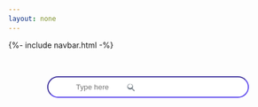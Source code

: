 ```yaml
---
layout: none
---
```


{%- include navbar.html -%}

<html lang="en">
<head>
    <meta charset="UTF-8">
    <meta name="viewport" content="width=device-width, initial-scale=1.0">
    <title>Document</title>
</head>
<br><br>
<body>
    <div class="search-wrapper">
        <div id="search">
            <img src="images/searchicon.png" style="width: 30px">
            <input id="searchbar" class="searchbar" type="text" placeholder="Type here">
        </div>
    </div>
    <br><br>
    <div class="container">
    </div>
</body>
</html>

<style>
    .search-wrapper {
        position: relative;
    }
    .search-wrapper img {
        position: absolute;
        top: 5px;
        left: 40.8%;
    }
    .search-wrapper input {
        padding-left: 50px;
    }
    .square {
        width: 350px;
        height: 350px;
        border-radius: 10px;
        padding:5px;
        display: flex;
        justify-content: center;
        align-items: center;
        border-color: black;
        border-style: solid;
        background-color: #CBC5EA;
    }

    .container {
        display:flex;
        align-items: center;
        justify-content: space-evenly;
        flex-wrap: wrap;
        row-gap: 30px
    }

    #search {
        display:flex;
        justify-content: center;
    }
    .searchbar {
        background-color: white;
        border-color: #5c48ee;
        border-radius: 20px;
        padding: 10px;
        width: 300px;
    }
</style>

<script>
    let form = document.querySelector("#searchbar")
    form.addEventListener("keyup", search)
    function search() {
        let input = form.value.toUpperCase();
        console.log(input);
        let squares = document.getElementsByClassName("square");
        for(square of squares) {
            let topic = square.textContent.toUpperCase();
            if(topic.indexOf(input) > -1) {
                square.style.display = "";
            }
            else {
                square.style.display = "none";
            }
        }
    }

    function parseCSV(csvString) {
        const rows = csvString.trim().split('\n');
        return rows.map(row => row.split(','));
    }

    // Fetch the CSV file
    fetch('interdependence-orgs.csv')
        .then(response => {
            if (!response.ok) {
                throw new Error('Network response was not ok');
            }
            return response.text();
        })
        .then(data => {
            const dataArray = parseCSV(data);
            console.log(dataArray);
            for(let i = 1; i < dataArray.length; i++) {
                let container = document.querySelector(".container");
                let child = document.createElement("div");
                child.classList.add("square");
                child.textContent = dataArray[i][0];
                container.appendChild(child);
            }
        })
        .catch(error => {
            console.error('Error fetching the file:', error);
        });
</script>
